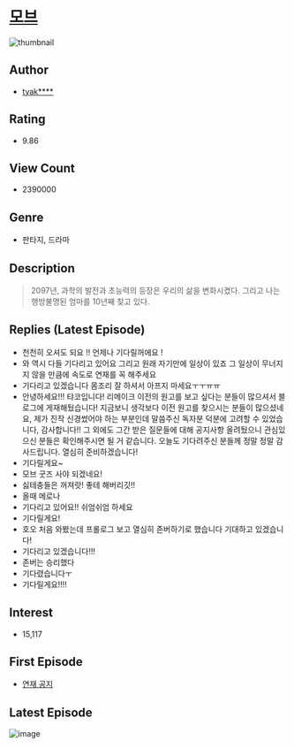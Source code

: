 # [모브](https://comic.naver.com/bestChallenge/list?titleId=706359)
![thumbnail](https://image-comic.pstatic.net/user_contents_data/challenge_comic/2020/05/11/315313/thumbnail_202x16406138c48_6aaf_4278_b780_414a4f6e2aac_00004588.JPEG)

## Author
- [tyak****](https://comic.naver.com/artistTitle?id=315313)

## Rating
- 9.86

## View Count
- 2390000

## Genre
- 판타지, 드라마

## Description
> 2097년, 과학의 발전과 초능력의 등장은 우리의 삶을 변화시켰다. 그리고 나는 행방불명된 엄마를 10년째 찾고 있다.

## Replies (Latest Episode)
- 천천히 오셔도 되요 !! 언제나 기다릴꺼에요 !
- 와 역시 다들 기다리고 있어요 그리고 원래 자기만에 일상이 있죠 그 일상이 무너지지 않을 만큼에 속도로 연재를 꼭 해주세요
- 기다리고 있겠습니다 몸조리 잘 하셔서 아프지 마세요ㅜㅜㅠㅠ
- 안녕하세요!!! 탸코입니다! 리메이크 이전의 원고를 보고 싶다는 분들이 많으셔서 블로그에 게재해뒀습니다! 지금보니 생각보다 이전 원고를 찾으시는 분들이 많으셨네요, 제가 진작 신경썼어야 하는 부분인데 말씀주신 독자분 덕분에 고려할 수 있었습니다, 감사합니다!! 그 외에도 그간 받은 질문들에 대해 공지사항 올려뒀으니 관심있으신 분들은 확인해주시면 될 거 같습니다. 오늘도 기다려주신 분들께 정말 정말 감사드립니다. 열심히 준비하겠습니다!
- 기다릴게요~
- 모브 굿즈 사야 되겠네요!
- 싫테충들은 꺼져랏! 좋테 해버리깃!!
- 올때 메로나
- 기다리고 있어요!! 쉬엄쉬엄 하세요
- 기다릴게요!
- 호오 처음 와봤는데 프롤로그 보고 열심히 존버하기로 했습니다 기대하고 있겠습니다!
- 기다리고 있겠습니다!!!
- 존버는 승리했다
- 기다렸습니다ㅜ
- 기다릴게요!!!!

## Interest
- 15,117

## First Episode
- [연재 공지](https://comic.naver.com/bestChallenge/detail?titleId=706359&no=23)

## Latest Episode
![image](https://image-comic.pstatic.net/user_contents_data/challenge_comic/2020/08/06/315313/upload_3474305445801768291.jpeg)
